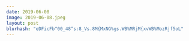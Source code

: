 ```yaml
---
date: 2019-06-08
image: 2019-06-08.jpeg
layout: post
blurhash: "eDFicFb^00_48^s:8_Vs.8M{MxNG%gs.WB%MRjM{xvWB%MozRjf5oL"
---
```



